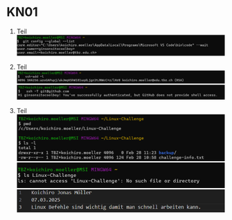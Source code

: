 # KN01
1. Teil
![alt text](image.png)






2. Teil
![alt text](image-1.png)
![alt text](image-2.png)





4. Teil 
![alt text](image-3.png)
![alt text](image-4.png)
![alt text](image-5.png)
